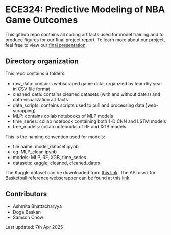 # ECE324: Predictive Modeling of NBA Game Outcomes
This github repo contains all coding artifacts used for model training and to produce figures for our final project report. To learn more about our project, feel free to view our [final presentation](https://docs.google.com/presentation/d/1wbNToctD4GDqJdecT4lifqlGs3gQBpBkTQs6nnlTFOg/edit?usp=sharing). 

## Directory organization
This repo contains 6 folders:
- raw_data: contains webscraped game data, organzied by team by year in CSV file format
- cleaned_data: contains cleaned datasets (with and without dates) and data visualization artifacts
- data_scripts: contains scripts used to pull and processing data (web-scrapping)
- MLP: contains collab notebooks of MLP models
- time_series: collab notebook containing both 1-D CNN and LSTM models
- tree_models: collab notebooks of RF and XGB models

This is the naming convention used for models: 
- file name: model_dataset.ipynb
- eg. MLP_clean.ipynb
- models: MLP, RF, XGB, time_series
- datasets: kaggle, cleaned, cleaned_dates

The Kaggle dataset can be downloaded from [this link](https://www.kaggle.com/datasets/eoinamoore/historical-nba-data-and-player-box-scores?resource=download
).
The API used for Basketball reference webscrapper can be found at this [link](https://jaebradley.github.io/basketball_reference_web_scraper/api/#get-season-schedule).

## Contributors
- Ashmita Bhattacharyya
- Doga Baskan
- Samson Chow  


Last updated: 7th Apr 2025
